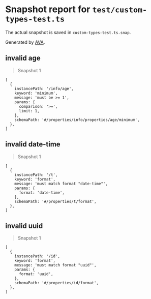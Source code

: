 # Snapshot report for `test/custom-types-test.ts`

The actual snapshot is saved in `custom-types-test.ts.snap`.

Generated by [AVA](https://ava.li).

## invalid age

> Snapshot 1

    [
      {
        instancePath: '/info/age',
        keyword: 'minimum',
        message: 'must be >= 1',
        params: {
          comparison: '>=',
          limit: 1,
        },
        schemaPath: '#/properties/info/properties/age/minimum',
      },
    ]

## invalid date-time

> Snapshot 1

    [
      {
        instancePath: '/t',
        keyword: 'format',
        message: 'must match format "date-time"',
        params: {
          format: 'date-time',
        },
        schemaPath: '#/properties/t/format',
      },
    ]

## invalid uuid

> Snapshot 1

    [
      {
        instancePath: '/id',
        keyword: 'format',
        message: 'must match format "uuid"',
        params: {
          format: 'uuid',
        },
        schemaPath: '#/properties/id/format',
      },
    ]
